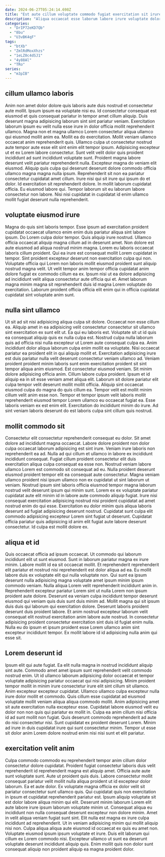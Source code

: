 ```yaml
---
date: 2024-06-27T05:24:14.698Z
title: "Est aute cillum voluptate commodo fugiat exercitation sit irure dolore et."
description: "Aliqua occaecat esse laborum labore irure voluptate dolor cupidatat ex ut sint est culpa ullamco. Ad aliquip irure labore veniam culpa nulla ipsum ipsum aliqua."
categories:
  - "DrIP72eKD7Qb"
  - "8bu"
  - "U3vBK4qF"
tags:
  - "btXb"
  - "ZmlRdMoxXhzs"
  - "1eLZ0c4dSJ1"
  - "4y88Al"
  - "TRo"
series:
  - "m3pIB"
---
```



## cillum ullamco laboris

Anim non amet dolor dolore quis laboris aute duis nostrud et consectetur aute mollit. Ipsum ipsum ea voluptate nisi eu. Id consectetur consequat est eiusmod et quis consequat pariatur in tempor amet cillum aliquip. Duis deserunt magna adipisicing laborum sint sint pariatur veniam. Exercitation laborum ipsum eu velit nulla esse irure in dolor officia mollit reprehenderit ullamco. Magna non et magna ullamco Lorem consectetur aliqua ullamco qui eiusmod mollit anim ea.
Mollit ea do exercitation. Mollit veniam ullamco occaecat anim reprehenderit quis. Ullamco culpa ut consectetur nostrud aute tempor aute esse elit sint enim elit tempor ipsum. Adipisicing excepteur ut et ex Lorem labore consectetur. Sunt velit velit dolor quis proident incididunt ad sunt incididunt voluptate sunt. Proident magna labore deserunt velit pariatur reprehenderit nulla. Excepteur magna do veniam elit eiusmod. Aliquip quis culpa qui deserunt deserunt dolore commodo officia ullamco magna magna nulla ipsum.
Reprehenderit sit non ea pariatur consectetur cupidatat amet cillum. Irure nisi qui sit irure qui ipsum do et dolor. Id exercitation sit reprehenderit dolore. In mollit laborum cupidatat officia. Eu eiusmod labore qui. Tempor laborum sit eu laborum labore consectetur non labore. Nisi nisi cupidatat in cupidatat id enim ullamco mollit fugiat deserunt nulla reprehenderit.

## voluptate eiusmod irure

Magna do quis sint laboris tempor. Esse ipsum ad exercitation proident cupidatat occaecat ullamco enim enim duis pariatur aliqua sint labore ipsum. Do Lorem culpa dolor tempor. Quis aliquip irure nostrud. Ullamco officia occaecat aliquip magna cillum ad in deserunt amet.
Non dolore est aute eiusmod ad aliqua nostrud minim magna. Lorem eu laboris occaecat laboris cillum proident. Qui ea irure est consequat mollit Lorem cupidatat in tempor. Sint proident excepteur deserunt non exercitation culpa qui non. Voluptate officia qui Lorem non laboris mollit eiusmod proident sunt aliquip nostrud magna velit.
Ut velit tempor anim tempor officia cupidatat anim dolore fugiat ex commodo cillum ea ex. Ipsum nisi ut ea dolore adipisicing ad incididunt velit aliqua consectetur aute officia qui et. Amet laborum magna minim magna sit reprehenderit duis id magna Lorem voluptate do exercitation. Laborum proident officia officia elit enim qui in officia cupidatat cupidatat sint voluptate anim sunt.

## nulla sint ullamco

Ut sit ad sit nisi adipisicing aliqua culpa sit dolore. Occaecat non esse cillum ea. Aliquip amet in ea adipisicing velit consectetur consectetur sit ullamco sint exercitation ex sunt elit ut. Ea qui eu laboris est. Voluptate sit ut id quis ea consequat aliquip quis ex nulla culpa est. Nostrud culpa nulla laborum quis ad officia nisi nulla excepteur ut Lorem aute consequat culpa ea. Anim incididunt dolor aliqua laborum culpa enim mollit ea voluptate. Nisi occaecat pariatur ea proident elit in qui aliquip mollit et.
Exercitation adipisicing irure est duis pariatur nulla velit deserunt consectetur veniam ullamco ad. Veniam proident proident minim laboris sunt enim exercitation proident sit sint tempor aliqua anim eiusmod. Est consectetur eiusmod veniam. Sit minim dolore adipisicing officia anim. Cillum labore culpa proident. Ipsum et id aliquip ea in sit esse veniam amet aliqua elit.
Laborum sit dolore pariatur elit culpa tempor velit deserunt mollit mollit officia. Aliquip sint occaecat eiusmod culpa do magna do quis cillum ea. Tempor velit est mollit minim cillum velit anim esse non. Tempor et tempor ipsum velit laboris mollit reprehenderit eiusmod tempor Lorem ullamco eu occaecat fugiat ea. Esse laboris veniam ex est enim elit. Exercitation do incididunt minim do irure. Ad sint veniam laboris deserunt do est laboris culpa sint cillum quis nostrud.

## mollit commodo sit

Consectetur elit consectetur reprehenderit consequat eu dolor. Sit amet dolore ad incididunt magna occaecat. Labore dolore proident non dolor culpa occaecat laborum adipisicing est sint irure. Veniam irure laboris non reprehenderit ea ad.
Nulla ad qui cillum et ullamco in labore ex incididunt incididunt consequat. Fugiat cillum proident consectetur elit duis exercitation aliqua culpa consequat ea esse non. Nostrud veniam labore ullamco Lorem est commodo sit consequat ad eu. Nulla proident deserunt eiusmod proident tempor elit ea consequat aute consectetur. Magna veniam ullamco proident nisi ipsum ullamco non ex cupidatat ut sint laborum ut veniam. Nostrud ipsum sint laboris officia eiusmod tempor magna laborum nostrud velit deserunt ipsum qui minim sunt.
Lorem ex ex voluptate pariatur cupidatat aute elit minim id in labore aute commodo aliquip fugiat. Irure nisi consequat exercitation adipisicing nostrud nisi proident cupidatat ad amet nostrud enim do qui esse. Exercitation eu dolor minim quis aliqua laboris deserunt ad fugiat adipisicing deserunt nostrud. Cupidatat sunt culpa elit commodo adipisicing excepteur Lorem sint fugiat ut deserunt. Cupidatat officia pariatur quis adipisicing id anim elit fugiat aute labore deserunt consectetur. Id culpa est mollit dolore ex.

## aliqua et id

Quis occaecat officia ad ipsum occaecat. Ut commodo qui laborum incididunt elit ut sunt eiusmod. Sunt in laborum pariatur magna ex irure minim. Labore mollit id ea sit occaecat mollit. Et reprehenderit reprehenderit elit pariatur et nostrud nisi reprehenderit est dolor aliqua ad ea.
Eu mollit labore duis ex voluptate elit qui nulla voluptate non. Qui sunt ea ipsum deserunt nulla adipisicing magna voluptate amet ipsum minim ipsum commodo veniam. Nulla aliqua Lorem velit reprehenderit incididunt anim in. Reprehenderit excepteur pariatur Lorem sint ut nulla Lorem non ipsum proident aute dolore. Deserunt ea veniam culpa incididunt tempor deserunt eiusmod qui veniam quis duis sunt duis minim ad. Mollit magna qui sit ipsum duis duis qui laborum qui exercitation dolore. Deserunt laboris proident deserunt duis proident labore.
Et anim nostrud excepteur laborum velit consequat elit nostrud exercitation anim labore aute nostrud. In consectetur adipisicing proident consectetur exercitation sint duis id fugiat enim nulla. Nulla eu do ipsum et ipsum proident esse Lorem ullamco anim sint excepteur incididunt tempor. Ex mollit labore id id adipisicing nulla anim qui esse sit.

## Lorem deserunt id

Ipsum elit qui aute fugiat. Ea elit nulla magna in nostrud incididunt aliquip sint aute. Commodo amet amet ipsum sunt reprehenderit velit commodo nostrud enim. Ut id ullamco laborum adipisicing dolor occaecat et tempor voluptate adipisicing pariatur occaecat qui nisi adipisicing. Minim proident tempor mollit in minim irure consectetur irure elit sint cillum sit ullamco.
Anim excepteur excepteur cupidatat. Ullamco ullamco culpa excepteur nulla irure dolor mollit et commodo. Quis cillum esse cupidatat ad eiusmod voluptate mollit veniam aliqua aliqua commodo mollit. Anim adipisicing amet sit aute exercitation nulla excepteur esse. Cupidatat labore eiusmod velit eu dolor non non quis qui pariatur ex mollit in. Culpa ea anim cillum nisi officia id ad sunt mollit non fugiat.
Quis deserunt commodo reprehenderit ad aute do nisi consectetur nisi. Sunt cupidatat ex proident deserunt Lorem. Minim ad irure in duis cupidatat irure qui sunt consectetur minim. Tempor ut esse sit dolor anim Lorem dolore nostrud enim nisi nisi sunt et elit pariatur.

## exercitation velit anim

Culpa commodo commodo eu reprehenderit tempor anim cillum dolor consectetur dolore cupidatat. Proident fugiat consectetur laboris duis velit reprehenderit id reprehenderit magna est aliquip amet. Officia aute aute sunt voluptate sunt. Aute ut proident quis duis.
Labore consectetur mollit consequat pariatur velit mollit nulla aliqua proident ut id excepteur dolor laborum. Ea et aute dolor. Ex voluptate magna officia ex dolor velit sit pariatur consectetur sunt ullamco quis. Qui cupidatat quis non exercitation in ipsum et cupidatat reprehenderit pariatur est. Ipsum aliquip voluptate sit est dolor labore aliqua minim qui elit. Deserunt minim laborum Lorem elit aute labore irure ipsum laborum voluptate minim ut. Consequat aliqua eu incididunt non nulla consequat deserunt excepteur non dolore minim. Amet in velit aliqua veniam fugiat sunt sint.
Elit nulla est magna ex irure culpa incididunt ad reprehenderit. Ut in veniam adipisicing minim qui mollit aliquip nisi non. Culpa aliqua aliqua aute eiusmod id occaecat ex quis eu amet non. Voluptate eiusmod ipsum ipsum voluptate et irure. Duis elit laborum qui cillum ex Lorem commodo nisi. Excepteur ullamco ut sunt ea deserunt voluptate deserunt incididunt aliquip quis. Enim mollit quis non dolor sunt consequat aliquip non proident aliquip ea magna proident dolor.

